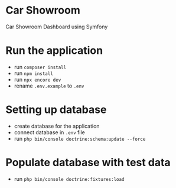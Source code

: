 # Car Showroom
Car Showroom Dashboard using Symfony

# Run the application
 - run <code>composer install</code>
 - run <code>npm install</code>
 - run <code>npx encore dev</code>
 - rename <code>.env.example</code> to <code>.env</code>

# Setting up database
 - create database for the application
 - connect database in <code>.env</code> file
 - run <code>php bin/console doctrine:schema:update --force</code>

# Populate database with test data
 - run <code>php bin/console doctrine:fixtures:load</code>
